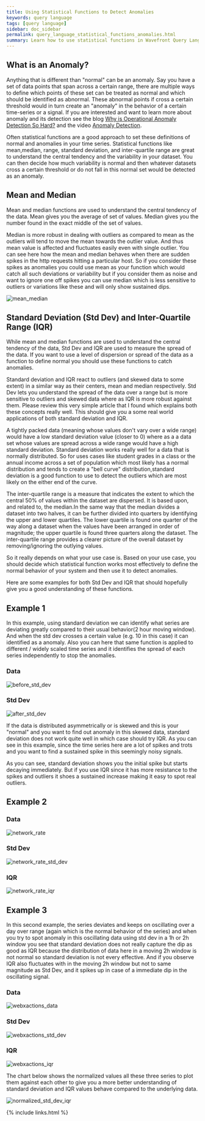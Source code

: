 ```yaml
---
title: Using Statistical Functions to Detect Anomalies
keywords: query language
tags: [query language]
sidebar: doc_sidebar
permalink: query_language_statistical_functions_anomalies.html
summary: Learn how to use statistical functions in Wavefront Query Language expressions to detect anomalies.
---
```


## What is an Anomaly?
Anything that is different than "normal" can be an anomaly. Say you have a set of data points that span across a certain range, there are multiple ways to define which points of these set can be treated as normal and which should be identified as abnormal. These abnormal points if cross a certain threshold would in turn create an "anomaly" in the behavior of a certain time-series or a signal. If you are interested and want to learn more about anomaly and its detection see the blog [Why is Operational Anomaly Detection So Hard?](https://www.wavefront.com/why-is-operational-anomaly-detection-so-hard/) and the video [Anomaly Detection](https://wavefront-1.wistia.com/medias/lytshn66rj).
 
Often statistical functions are a good approach to set these definitions of normal and anomalies in your time series. Statistical functions like mean,median, range, standard deviation, and inter-quartile range are great to understand the central tendency and the variability in your dataset. You can then decide how much variability is normal and then whatever datasets cross a certain threshold or do not fall in this normal set would be detected as an anomaly.
 
## Mean and Median
Mean and median functions are used to understand the central tendency of the data. Mean gives you the average of set of values. Median gives you the number found in the exact middle of the set of values.
 
Median is more robust in dealing with outliers as compared to mean as the outliers will tend to move the mean towards the outlier value. And thus mean value is affected and fluctuates easily even with single outlier. You can see here how the mean and median behaves when there are sudden spikes in the http requests hitting a particular host. So if you consider these spikes as anomalies you could use mean as your function which would catch all such deviations or variability but if you consider them as noise and want to ignore one off spikes you can use median which is less sensitive to outliers or variations like these and will only show sustained dips.

![mean_median](images/mean_median.png)

## Standard Deviation (Std Dev) and Inter-Quartile Range (IQR)

While mean and median functions are used to understand the central tendency of the data, Std Dev and IQR are used to measure the spread of the data. If you want to use a level of dispersion or spread of the data as a function to define normal you should use these functions to catch anomalies.
 
Standard deviation and IQR react to outliers (and skewed data to some extent) in a similar way as their centers, mean and median respectively. Std Dev lets you understand the spread of the data over a range but is more sensitive to outliers and skewed data where as IQR is more robust against them. Please review this very simple article that I found which explains both these concepts really well. This should give you a some real world applications of both standard deviation and IQR.
 
A tightly packed data (meaning whose values don't vary over a wide range) would have a low standard deviation value (closer to 0) where as a a data set whose values are spread across a wide range would have a high standard deviation. Standard deviation works really well for a data that is normally distributed. So for uses cases like student grades in a class or the annual income across a set of population which most likely has a normal distribution and tends to create a "bell curve" distribution,standard deviation is a good function to use to detect the outliers which are most likely on the either end of the curve.
 
The inter-quartile range is a measure that indicates the extent to which the central 50% of values within the dataset are dispersed. It is based upon, and related to, the median.In the same way that the median divides a dataset into two halves, it can be further divided into quarters by identifying the upper and lower quartiles. The lower quartile is found one quarter of the way along a dataset when the values have been arranged in order of magnitude; the upper quartile is found three quarters along the dataset. The inter-quartile range provides a clearer picture of the overall dataset by removing/ignoring the outlying values.
 
So it really depends on what your use case is. Based on your use case, you should decide which statistical function works most effectively to define the normal behavior of your system and then use it to detect anomalies.
 
Here are some examples for both Std Dev and IQR that should hopefully give you a good understanding of these functions.
 
## Example 1

In this example, using standard deviation we can identify what series are deviating greatly compared to their usual behavior(2 hour moving window). And when the std dev crosses a certain value (e.g. 10 in this case) it can identified as a anomaly. Also you can here that same function is applied to different / widely scaled time series and it identifies the spread of each series independently to stop the anomalies.


### Data

![before_std_dev](images/before_std_dev.png)

### Std Dev

![after_std_dev](images/after_std_dev.png)

If the data is  distributed asymmetrically or is skewed and this is your "normal" and you want to find out anomaly in this skewed data, standard deviation does not work quite well in which case should try IQR. As you can see in this example, since the time series here are a lot of spikes and trots  and you want to find a sustained spike in this seemingly noisy signals.
 
As you can see, standard deviation shows you the initial spike but starts decaying immediately. But if you use IQR since it has more resistance to the spikes and outliers it shoes a sustained increase making it easy to spot real outliers.

## Example 2

### Data

![network_rate](images/network_rate_data.png)

### Std Dev

![network_rate_std_dev](images/network_rate_std_dev.png)

### IQR

![network_rate_iqr](images/network_rate_iqr.png)

## Example 3

In this second example, the series deviates and keeps on oscillating over a day over range (again which is the normal behavior of the series) and when you try to spot anomaly in this oscillating data using std dev in a 1h or 2h window you see that standard deviation does not really capture the dip as good as IQR because the distribution of data here in a moving 2h window is not normal so standard deviation is not every effective. And if you observe IQR also fluctuates with in the moving 2h window but not to same magnitude as Std Dev, and it spikes up in case of a immediate dip in the oscillating signal.
 
### Data

![webxactions_data](images/webxactions_data.png)

### Std Dev

![webxactions_std_dev](images/webxactions_std_dev.png)

### IQR

![webxactions_iqr](images/webxactions_iqr.png)


The chart below shows the normalized values all these three series to plot them against each other to give you a more better understanding of standard deviation and IQR values behave compared to the underlying data.

![normalized_std_dev_iqr](images/normalized_std_dev_iqr.png)

{% include links.html %}